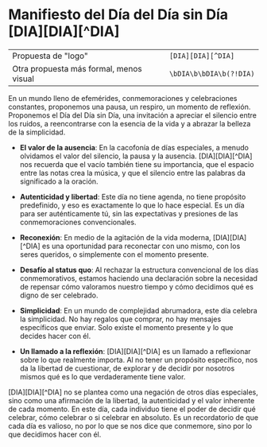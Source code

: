 # Manifiesto del Día del Día sin Día [DIA][DIA][^DIA]

| | |
|-|-|
Propuesta de "logo"|```[DIA][DIA][^DIA]```
Otra propuesta más formal, menos visual|```\bDIA\b\bDIA\b(?!DIA)```

En un mundo lleno de efemérides, conmemoraciones y celebraciones constantes, proponemos una pausa, un respiro, un momento de reflexión. Proponemos el Día del Día sin Día, una invitación a apreciar el silencio entre los ruidos, a reencontrarse con la esencia de la vida y a abrazar la belleza de la simplicidad. 

- **El valor de la ausencia**: En la cacofonía de días especiales, a menudo olvidamos el valor del silencio, la pausa y la ausencia. [DIA][DIA][^DIA] nos recuerda que el vacío también tiene su importancia, que el espacio entre las notas crea la música, y que el silencio entre las palabras da significado a la oración.

- **Autenticidad y libertad**: Este día no tiene agenda, no tiene propósito predefinido, y eso es exactamente lo que lo hace especial. Es un día para ser auténticamente tú, sin las expectativas y presiones de las conmemoraciones convencionales.

- **Reconexión**: En medio de la agitación de la vida moderna, [DIA][DIA][^DIA] es una oportunidad para reconectar con uno mismo, con los seres queridos, o simplemente con el momento presente.

- **Desafío al status quo**: Al rechazar la estructura convencional de los días conmemorativos, estamos haciendo una declaración sobre la necesidad de repensar cómo valoramos nuestro tiempo y cómo decidimos qué es digno de ser celebrado.

- **Simplicidad**: En un mundo de complejidad abrumadora, este día celebra la simplicidad. No hay regalos que comprar, no hay mensajes específicos que enviar. Solo existe el momento presente y lo que decides hacer con él.

- **Un llamado a la reflexión**: [DIA][DIA][^DIA] es un llamado a reflexionar sobre lo que realmente importa. Al no tener un propósito específico, nos da la libertad de cuestionar, de explorar y de decidir por nosotros mismos qué es lo que verdaderamente tiene valor.

[DIA][DIA][^DIA] no se plantea como una negación de otros días especiales, sino como una afirmación de la libertad, la autenticidad y el valor inherente de cada momento. En este día, cada individuo tiene el poder de decidir qué celebrar, cómo celebrar o si celebrar en absoluto. Es un recordatorio de que cada día es valioso, no por lo que se nos dice que conmemore, sino por lo que decidimos hacer con él.
